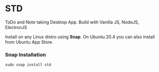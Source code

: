 # STD
ToDo and Note taking Desktop App.
Build with Vanilla JS, NodeJS, ElectronJS

Install on any Linux distro using **Snap**. On Ubuntu 20.4 you can also install from Ubuntu App Store.

### Snap Installation
`sudo snap install std`
